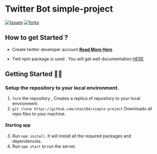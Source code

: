 # Twitter Bot simple-project

[![Issues](https://img.shields.io/github/issues/chait04/meme-app-react)](#issues)
[![forks](https://img.shields.io/github/forks/chait04/meme-app-react)](#forks)

## How to get Started ? 
- Create twitter developer account <a href="https://developer.twitter.com/en/docs/twitter-api/getting-started/guide"><strong>Read More Here</strong></a>

- Twit npm package is used . You will get well documentation <a href="https://github.com/desmondmorris/node-twitter#twitter-for-nodejs">HERE </a>

##  Getting Started 👨‍💻
### Setup the repository to your local environment.

1. `fork` the repository ,     Creates a replica of repository to your local environment.
2. `git clone https://github.com/chait04/simple-project`   Downloads all repo files to your machine.

#### Starting app
3. Run `npm install`. It will install all the required packages and dependencies.
4. Run `npm start` to run the server.
